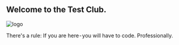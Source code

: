 ## Welcome to the Test Club.

![logo](testclub-logo.png.png)

There's a rule: If you are here - you will have to code. Professionally.